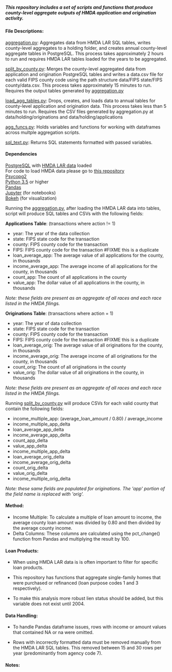 ##### This repository includes a set of scripts and functions that produce county-level aggregate outputs of HMDA application and origination activity.


#### File Descriptions:
[aggregation.py](https://github.com/Kibrael/county_level/blob/master/aggregation.py): Aggregates data from HMDA LAR SQL tables, writes county-level aggregates to a holding folder, and creates annual county-level aggregate tables in PostgreSQL. This process takes approximately 2 hours to run and requires HMDA LAR tables loaded for the years to be aggregated.

[split_by_county.py](https://github.com/Kibrael/county_level/blob/master/split_by_county.py): Merges the county-level aggregated data from application and origination PostgreSQL tables and writes a data.csv file for each valid FIPS county code using the path structure data/FIPS state/FIPS county/data.csv. This process takes approximately 15 minutes to run. Requires the output tables generated by [aggregation.py]((https://github.com/Kibrael/county_level/blob/master/aggregation.py))

[load_agg_tables.py](https://github.com/Kibrael/county_level/blob/master/load_agg_tables.py): Drops, creates, and loads data to annual tables for county-level application and origination data. This process takes less than 5 minutes to run. Requires the CSV files generated by aggregation.py at data/holding/originations and data/holding/applications

[agg_funcs.py](https://github.com/Kibrael/county_level/blob/master/lib/agg_funcs.py): Holds variables and functions for working with dataframes across multple aggregation scripts.

[sql_text.py](https://github.com/Kibrael/county_level/blob/master/lib/sql_text.py): Returns SQL statements formatted with passed variables.

#### Dependencies
[PostgreSQL](https://www.postgresql.org) with [HMDA LAR data](https://catalog.archives.gov/search?q=*:*&f.parentNaId=2456161&f.level=fileUnit&sort=naIdSort%20asc) loaded  
For code to load HMDA data please go to [this repository](https://github.com/Kibrael/HMDA_load)  
[Psycopg2](http://www.psycopg.org/psycopg/)  
[Python 3.5](https://www.python.org) or higher  
[Pandas](http://pandas.pydata.org)  
[Jupyter](http://jupyter.org) (for notebooks)  
[Bokeh](http://bokeh.pydata.org/en/latest/) (for visualization)  


Running the [aggregation.py]((https://github.com/Kibrael/county_level/blob/master/aggregation.py)), after loading the HMDA LAR data into tables, script will produce SQL tables and CSVs with the following fields:

**Applications Table**: (transactions where action != 1)
- year: The year of the data collection
- state: FIPS state code for the transaction
- county: FIPS county code for the transaction
- FIPS: FIPS county code for the transaction #FIXME this is a duplicate
- loan_average_app: The average value of all applications for the county, in thousands
- income_average_app: The average income of all applications for the county, in thousands
- count_app: The count of all applications in the county
- value_app: The dollar value of all applications in the county, in thousands

*Note: these fields are present as an aggregate of all races and each race listed in the HMDA filings.*

**Originations Table**: (transactions where action = 1)
- year: The year of data collection
- state: FIPS state code for the transaction
- county: FIPS county code for the transaction
- FIPS: FIPS county code for the transaction #FIXME this is a duplicate
- loan_average_orig: The average value of all originations for the county, in thousands
- income_average_orig: The average income of all originations for the county, in thousands
- count_orig: The count of all originations in the county
- value_orig: The dollar value of all originations in the county, in thousands

*Note: these fields are present as an aggregate of all races and each race listed in the HMDA filings.*


Running [split_by_county.py](https://github.com/Kibrael/county_level/blob/master/split_by_county.py) will produce CSVs for each valid county that contain the following fields:
- income_multiple_app: (average_loan_amount / 0.80) / average_income
- income_multiple_app_delta
- loan_average_app_delta
- income_average_app_delta
- count_app_delta
- value_app_delta
- income_multiple_app_delta
- loan_average_orig_delta
- income_average_orig_delta
- count_orig_delta
- value_orig_delta
- income_multiple_orig_delta

*Note: these same fields are populated for originations. The 'app' portion of the field name is replaced with 'orig'.*

#### Method:
- Income Multiple: To calculate a multiple of loan amount to income, the average county loan amount was divided by 0.80 and then divided by the average county income.
- Delta Columns: These columns are calculated using the pct_change() function from Pandas and multiplying the result by 100.

#### Loan Products:
- When using HMDA LAR data is is often important to filter for specific loan products.
- This repository has functions that aggregate single-family homes that were purchased or refinanced (loan purpose codes 1 and 3 respectively).

- To make this analysis more robust lien status should be added, but this variable does not exist until 2004.


#### Data Handling:
- To handle Pandas dataframe issues, rows with income or amount values that contained NA or na were omitted.

- Rows with incorrectly formatted data must be removed manually from the HMDA LAR SQL tables. This removed between 15 and 30 rows per year (predominantly from agency code 7).



#### Notes:




